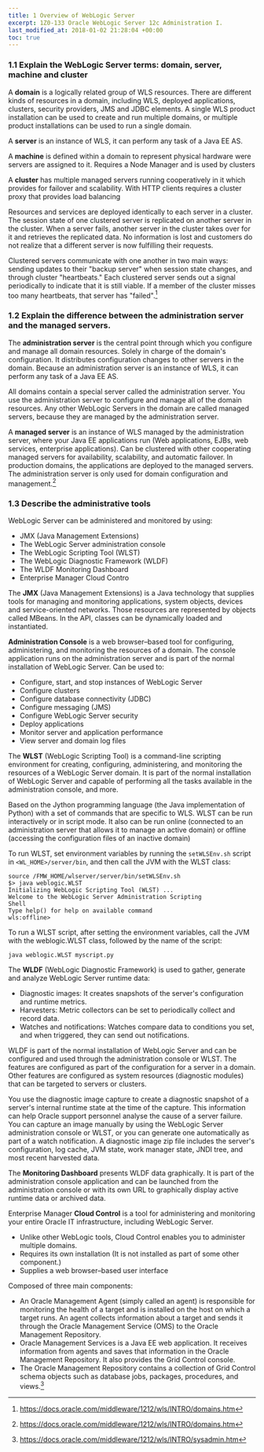 ```yaml
---
title: 1 Overview of WebLogic Server
excerpt: 1Z0-133 Oracle WebLogic Server 12c Administration I.
last_modified_at: 2018-01-02 21:28:04 +00:00
toc: true
---
```


### 1.1 Explain the WebLogic Server terms: domain, server, machine and cluster

A **domain** is a logically related group of WLS resources. There are different kinds of resources in a domain, including WLS, deployed applications, clusters, security providers, JMS and JDBC elements. A single WLS product installation can be used to create and run multiple domains, or multiple product installations can be used to run a single domain.

A **server** is an instance of WLS, it can perform any task of a Java EE AS.

A **machine** is defined within a domain to represent physical hardware were servers are assigned to it. Requires a Node Manager and is used by clusters

A **cluster** has multiple managed servers running cooperatively in it which provides for failover and scalability. With HTTP clients requires a cluster proxy that provides load balancing

Resources and services are deployed identically to each server in a cluster. The session state of one clustered server is replicated on another server in the cluster. When a server fails, another server in the cluster takes over for it and retrieves the replicated data. No information is lost and customers do not realize that a different server is now fulfilling their requests.

Clustered servers communicate with one another in two main ways: sending updates to their "backup server" when session state changes, and through cluster "heartbeats." Each clustered server sends out a signal periodically to indicate that it is still viable. If a member of the cluster misses too many heartbeats, that server has "failed".[^1]

[^1]: <https://docs.oracle.com/middleware/1212/wls/INTRO/domains.htm>


### 1.2 Explain the difference between the administration server and the managed servers.

The **administration server** is the central point through which you configure and manage all domain resources. Solely in charge of the domain's configuration. It distributes configuration changes to other servers in the domain. Because an administration server is an instance of WLS, it can perform any task of a Java EE AS.

All domains contain a special server called the administration server. You use the administration server to configure and manage all of the domain resources. Any other WebLogic Servers in the domain are called managed servers, because they are managed by the administration server.

A **managed server** is an instance of WLS managed by the administration server, where your Java EE applications run (Web applications, EJBs, web services, enterprise applications).
Can be clustered with other cooperating managed servers for availability, scalability, and automatic failover.
In production domains, the applications are deployed to the managed servers. The administration server is only used for domain configuration and management.[^1]

[^1]: <https://docs.oracle.com/middleware/1212/wls/INTRO/domains.htm>

### 1.3 Describe the administrative tools

WebLogic Server can be administered and monitored by using:
* JMX (Java Management Extensions)
* The WebLogic Server administration console
* The WebLogic Scripting Tool (WLST)
* The WebLogic Diagnostic Framework (WLDF)
* The WLDF Monitoring Dashboard
* Enterprise Manager Cloud Contro

The **JMX** (Java Management Extensions) is a Java technology that supplies tools for managing and monitoring applications, system objects, devices and service-oriented networks. Those resources are represented by objects called MBeans. In the API, classes can be dynamically loaded and instantiated.

**Administration Console** is a web browser–based tool for configuring, administering, and monitoring the resources of a domain. The console application runs on the administration server and is part of the normal installation of WebLogic Server. Can be used to:
* Configure, start, and stop instances of WebLogic Server
* Configure clusters
* Configure database connectivity (JDBC)
* Configure messaging (JMS)
* Configure WebLogic Server security
* Deploy applications
* Monitor server and application performance
* View server and domain log files

The **WLST** (WebLogic Scripting Tool) is a command-line scripting environment for creating, configuring, administering, and monitoring the resources of a WebLogic Server domain.
It is part of the normal installation of WebLogic Server and capable of performing all the tasks available in the administration console, and more.

Based on the Jython programming language (the Java implementation of Python) with a set of commands that are specific to WLS.
WLST can be run interactively or in script mode. It also can be run online (connected to an administration server that allows it to manage an active domain) or offline (accessing the configuration files of an inactive domain)

To run WLST, set environment variables by running the `setWLSEnv.sh` script in `<WL_HOME>/server/bin`, and then call the JVM with the WLST class:
```
source /FMW_HOME/wlserver/server/bin/setWLSEnv.sh
$> java weblogic.WLST
Initializing WebLogic Scripting Tool (WLST) ...
Welcome to the WebLogic Server Administration Scripting
Shell
Type help() for help on available command
wls:offline>
```

To run a WLST script, after setting the environment variables, call the JVM with the weblogic.WLST class, followed by the name of the script:
```
java weblogic.WLST myscript.py
```

The **WLDF** (WebLogic Diagnostic Framework) is used to gather, generate and analyze WebLogic Server runtime data:
* Diagnostic images: It creates snapshots of the server's configuration and runtime metrics.
* Harvesters: Metric collectors can be set to periodically collect and record data.
* Watches and notifications: Watches compare data to conditions you set, and when triggered, they can send out notifications.

WLDF is part of the normal installation of WebLogic Server and can be configured and used through the administration console or WLST.
The features are configured as part of the configuration for a server in a domain. Other features are configured as system resources (diagnostic modules) that can be targeted to servers or clusters.

You use the diagnostic image capture to create a diagnostic snapshot of a server's internal runtime state at the time of the capture. This information can help Oracle support personnel analyse the cause of a server failure. You can capture an image manually by using the WebLogic Server administration console or WLST, or you can generate one automatically as part of a watch notification. A diagnostic image zip file includes the server's configuration, log cache, JVM state, work manager state, JNDI tree, and most recent harvested data.

The **Monitoring Dashboard** presents WLDF data graphically. It is part of the administration console application and can be launched from the administration console or with its own URL to graphically display active runtime data or archived data.

Enterprise Manager **Cloud Control** is a tool for administering and monitoring your entire Oracle IT infrastructure, including WebLogic Server.
* Unlike other WebLogic tools, Cloud Control enables you to administer multiple domains.
* Requires its own installation (It is not installed as part of some other component.)
* Supplies a web browser–based user interface

Composed of three main components:
* An Oracle Management Agent (simply called an agent) is responsible for monitoring the health of a target and is installed on the host on which a target runs. An agent collects information about a target and sends it through the Oracle Management Service (OMS) to the Oracle Management Repository.
* Oracle Management Services is a Java EE web application. It receives information from agents and saves that information in the Oracle Management Repository. It also provides the Grid Control console.
* The Oracle Management Repository contains a collection of Grid Control schema objects such as database jobs, packages, procedures, and views.[^2]

[^2]: <https://docs.oracle.com/middleware/1212/wls/INTRO/sysadmin.htm>
